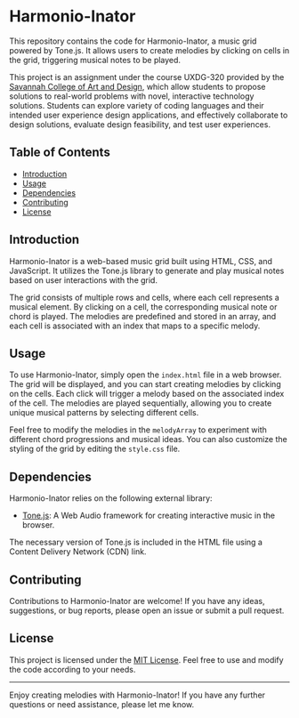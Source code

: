# Harmonio-Inator

This repository contains the code for Harmonio-Inator, a music grid powered by Tone.js. It allows users to create melodies by clicking on cells in the grid, triggering musical notes to be played.

This project is an assignment under the course UXDG-320 provided by the [Savannah College of Art and Design](https://www.scad.edu/), which allow students to propose solutions to real-world problems with novel, interactive technology solutions. Students can explore variety of coding languages and their intended user experience design applications, and effectively collaborate to design solutions, evaluate design feasibility, and test user experiences.

## Table of Contents

- [Introduction](#introduction)
- [Usage](#usage)
- [Dependencies](#dependencies)
- [Contributing](#contributing)
- [License](#license)

## Introduction

Harmonio-Inator is a web-based music grid built using HTML, CSS, and JavaScript. It utilizes the Tone.js library to generate and play musical notes based on user interactions with the grid.

The grid consists of multiple rows and cells, where each cell represents a musical element. By clicking on a cell, the corresponding musical note or chord is played. The melodies are predefined and stored in an array, and each cell is associated with an index that maps to a specific melody.

## Usage

To use Harmonio-Inator, simply open the `index.html` file in a web browser. The grid will be displayed, and you can start creating melodies by clicking on the cells. Each click will trigger a melody based on the associated index of the cell. The melodies are played sequentially, allowing you to create unique musical patterns by selecting different cells.

Feel free to modify the melodies in the `melodyArray` to experiment with different chord progressions and musical ideas. You can also customize the styling of the grid by editing the `style.css` file.

## Dependencies

Harmonio-Inator relies on the following external library:

- [Tone.js](https://tonejs.github.io/): A Web Audio framework for creating interactive music in the browser.

The necessary version of Tone.js is included in the HTML file using a Content Delivery Network (CDN) link.

## Contributing

Contributions to Harmonio-Inator are welcome! If you have any ideas, suggestions, or bug reports, please open an issue or submit a pull request.

## License

This project is licensed under the [MIT License](LICENSE). Feel free to use and modify the code according to your needs.

---

Enjoy creating melodies with Harmonio-Inator! If you have any further questions or need assistance, please let me know.
